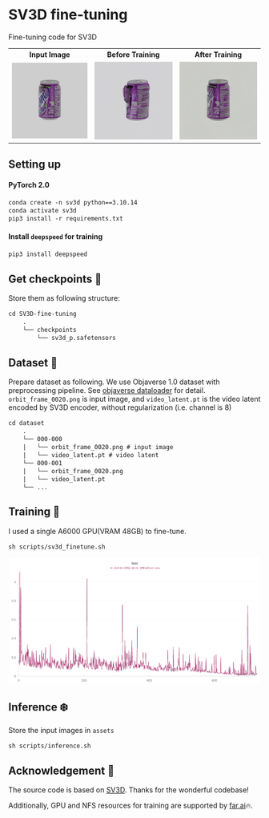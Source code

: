 # SV3D fine-tuning
Fine-tuning code for SV3D

<table align=center>
  <tr>
    <th style="text-align:center;">Input Image</th>
    <th style="text-align:center;">Before Training</th>
    <th style="text-align:center;">After Training</th>
  </tr>
  <tr>
    <td style="text-align:center;"><img src="assets/fanta.png" alt="input image" width="200"/></td>
    <td style="text-align:center;"><img src="assets/before.gif" alt="Image 2" width="200"/></td>
    <td style="text-align:center;"><img src="assets/after.gif" alt="Image 3" width="200"/></td>
  </tr>
</table>

## Setting up

#### PyTorch 2.0

```shell
conda create -n sv3d python==3.10.14
conda activate sv3d
pip3 install -r requirements.txt
```

#### Install `deepspeed` for training
```shell
pip3 install deepspeed
```

## Get checkpoints 💾
Store them as following structure:
```
cd SV3D-fine-tuning
    .
    └── checkpoints
        └── sv3d_p.safetensors
```

## Dataset 📀
Prepare dataset as following.
We use Objaverse 1.0 dataset with preprocessing pipeline.
See [objaverse dataloader](https://github.com/briankwak810/objaverse_dataloader) for detail.
`orbit_frame_0020.png` is input image, and `video_latent.pt` is the video latent encoded by SV3D encoder, without regularization (i.e. channel is 8)
```
cd dataset
    .
    └── 000-000
    |   └── orbit_frame_0020.png # input image
    |   └── video_latent.pt # video latent
    └── 000-001
    |   └── orbit_frame_0020.png
    |   └── video_latent.pt
    └── ...
```


## Training 🚀
I used a single A6000 GPU(VRAM 48GB) to fine-tune.
```shell
sh scripts/sv3d_finetune.sh
```
<p align=center>
    <img src="assets/wandb.png" width=500>
</p>

## Inference ❄️
Store the input images in `assets`
```shell
sh scripts/inference.sh
```

## Acknowledgement 🤗
The source code is based on [SV3D](https://github.com/Stability-AI/generative-models).
Thanks for the wonderful codebase!

Additionally, GPU and NFS resources for training are supported by [far.ai](fal.ai)🔥. 
